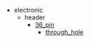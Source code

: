 * electronic
  * header
    * [36_pin](electronic/header/36_pin)
      * [through_hole](electronic/header/36_pin/through_hole)

